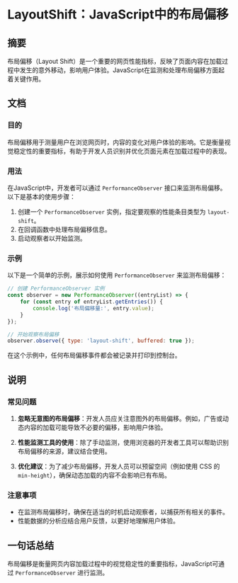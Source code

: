 <!--
Meta Description: # LayoutShift：JavaScript中的布局偏移 ## 摘要 布局偏移（Layout Shift）是一个重要的网页性能指标，反映了页面内容在加载过程中发生的意外移动，影响用户体验。JavaScript在监测和处理布局偏移方面起着关键作用。 ## 文档 ### 目的 布局偏移用于测量用户在...
Meta Keywords: performanceobserver, layout, shift, 影响用户体验, const
-->

# LayoutShift：JavaScript中的布局偏移

## 摘要
布局偏移（Layout Shift）是一个重要的网页性能指标，反映了页面内容在加载过程中发生的意外移动，影响用户体验。JavaScript在监测和处理布局偏移方面起着关键作用。

## 文档
### 目的
布局偏移用于测量用户在浏览网页时，内容的变化对用户体验的影响。它是衡量视觉稳定性的重要指标，有助于开发人员识别并优化页面元素在加载过程中的表现。

### 用法
在JavaScript中，开发者可以通过 `PerformanceObserver` 接口来监测布局偏移。以下是基本的使用步骤：

1. 创建一个 `PerformanceObserver` 实例，指定要观察的性能条目类型为 `layout-shift`。
2. 在回调函数中处理布局偏移信息。
3. 启动观察者以开始监测。

### 示例
以下是一个简单的示例，展示如何使用 `PerformanceObserver` 来监测布局偏移：

```javascript
// 创建 PerformanceObserver 实例
const observer = new PerformanceObserver((entryList) => {
    for (const entry of entryList.getEntries()) {
        console.log('布局偏移量:', entry.value);
    }
});

// 开始观察布局偏移
observer.observe({ type: 'layout-shift', buffered: true });
```

在这个示例中，任何布局偏移事件都会被记录并打印到控制台。

## 说明
### 常见问题
1. **忽略无意图的布局偏移**：开发人员应关注意图外的布局偏移。例如，广告或动态内容的加载可能导致不必要的偏移，影响用户体验。
   
2. **性能监测工具的使用**：除了手动监测，使用浏览器的开发者工具可以帮助识别布局偏移的来源，建议结合使用。

3. **优化建议**：为了减少布局偏移，开发人员可以预留空间（例如使用 CSS 的 `min-height`），确保动态加载的内容不会影响已有布局。

### 注意事项
- 在监测布局偏移时，确保在适当的时机启动观察者，以捕获所有相关的事件。
- 性能数据的分析应结合用户反馈，以更好地理解用户体验。

## 一句话总结
布局偏移是衡量网页内容加载过程中的视觉稳定性的重要指标，JavaScript可通过 `PerformanceObserver` 进行监测。